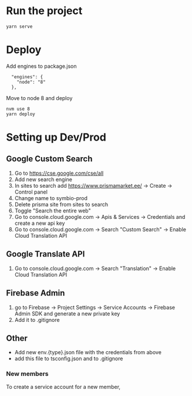 # Run the project
```
yarn serve
```

# Deploy
Add engines to package.json
```
  "engines": {
    "node": "8"
  },
```

Move to node 8 and deploy
```
nvm use 8
yarn deploy
```

# Setting up Dev/Prod
## Google Custom Search
1. Go to https://cse.google.com/cse/all
2. Add new search engine
3. In sites to search add https://www.prismamarket.ee/ -> Create -> Control panel
4. Change name to symbio-prod
5. Delete prisma site from sites to search
6. Toggle "Search the entire web"
7. Go to console.cloud.google.com -> Apis & Services -> Credentials and create a new api key
8. Go to console.cloud.google.com -> Search "Custom Search" -> Enable Cloud Translation API

## Google Translate API
1. Go to console.cloud.google.com -> Search "Translation" -> Enable Cloud Translation API

## Firebase Admin
1. go to Firebase -> Project Settings -> Service Accounts -> Firebase Admin SDK and generate a new private key
2. Add it to .gitignore

## Other
- Add new env.{type}.json file with the credentials from above
- add this file to tsconfig.json and to .gitignore

### New members
To create a service account for a new member, 
